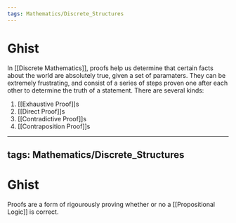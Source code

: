 ```yaml
---
tags: Mathematics/Discrete_Structures
---
```


# Ghist

In [[Discrete Mathematics]], proofs help us determine that certain facts about the world are absolutely true, given a set of paramaters. They can be extremely frustrating, and consist of a series of steps proven one after each other to determine the truth of a statement. There are several kinds:

1. [[Exhaustive Proof]]s
2. [[Direct Proof]]s
3. [[Contradictive Proof]]s
4. [[Contraposition Proof]]s

---
tags: Mathematics/Discrete_Structures
---

# Ghist

Proofs are a form of rigourously proving whether or no a [[Propositional Logic]] is correct.